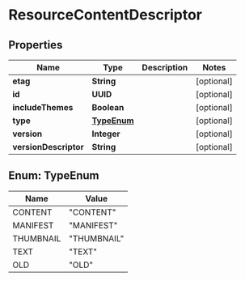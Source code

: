 

# ResourceContentDescriptor


## Properties

| Name | Type | Description | Notes |
|------------ | ------------- | ------------- | -------------|
|**etag** | **String** |  |  [optional] |
|**id** | **UUID** |  |  [optional] |
|**includeThemes** | **Boolean** |  |  [optional] |
|**type** | [**TypeEnum**](#TypeEnum) |  |  [optional] |
|**version** | **Integer** |  |  [optional] |
|**versionDescriptor** | **String** |  |  [optional] |



## Enum: TypeEnum

| Name | Value |
|---- | -----|
| CONTENT | &quot;CONTENT&quot; |
| MANIFEST | &quot;MANIFEST&quot; |
| THUMBNAIL | &quot;THUMBNAIL&quot; |
| TEXT | &quot;TEXT&quot; |
| OLD | &quot;OLD&quot; |



